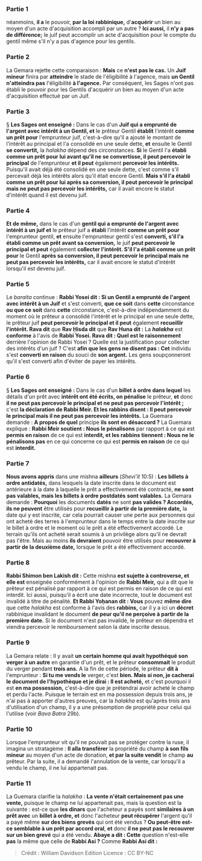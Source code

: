 
### Partie 1
néanmoins, <b>il a</b> le pouvoir, <b>par la loi rabbinique,</b> d'<b>acquérir</b> un bien au moyen d'un acte d'acquisition accompli par un autre ? <b>Ici aussi,</b> il <b>n'y a pas de différence;</b> le juif peut accomplir un acte d'acquisition pour le compte du gentil même s'il n'y a pas d'agence pour les gentils.

### Partie 2
La Gemara rejette cette comparaison : <b>Mais</b> ce <b>n'est pas le cas.</b> Un <b>Juif mineur</b> finira par <b>atteindre</b> le stade de l'éligibilité à l'agence,</b> mais <b>un Gentil n'atteindra pas</b> l'éligibilité <b>à l'agence.</b> Par conséquent, les Sages n'ont pas établi le pouvoir pour les Gentils d'acquérir un bien au moyen d'un acte d'acquisition effectué par un Juif.

### Partie 3
§ <b>Les Sages ont enseigné :</b> Dans le cas d'un <b>Juif qui a emprunté de l'argent avec intérêt à un Gentil, et</b> le prêteur Gentil <b>établit</b> l'intérêt <b>comme un prêt pour</b> l'emprunteur juif, c'est-à-dire qu'il a ajouté le montant de l'intérêt au principal et l'a consolidé en une seule dette, <b>et</b> ensuite le Gentil <b>se convertit,</b> la <i>halakha</i> dépend des circonstances. <b>Si</b> le Gentil l'a <b>établi comme un prêt pour lui avant qu'il ne se convertisse, il peut percevoir le principal</b> de l'emprunteur <b>et il peut</b> également <b>percevoir les intérêts.</b> Puisqu'il avait déjà été consolidé en une seule dette, c'est comme s'il percevait déjà les intérêts alors qu'il était encore Gentil. <b>Mais s'il l'a établi comme un prêt pour lui après sa conversion, il peut percevoir le principal mais ne peut pas percevoir les intérêts,</b> car il avait encore le statut d'intérêt quand il est devenu juif.

### Partie 4
<b>Et de même,</b> dans le cas d'un <b>gentil qui a emprunté de l'argent avec intérêt à un juif et</b> le prêteur juif a <b>établi</b> l'intérêt <b>comme un prêt pour</b> l'emprunteur gentil, <b>et</b> ensuite l'emprunteur gentil s'est <b>converti, s'il l'a établi comme un prêt avant sa conversion,</b> le juif <b>peut percevoir le principal et peut</b> également <b>collecter l'intérêt. S'il l'a établi comme un prêt pour</b> le Gentil <b>après sa conversion, il peut percevoir le principal mais ne peut pas percevoir les intérêts,</b> car il avait encore le statut d'intérêt lorsqu'il est devenu juif.

### Partie 5
Le <i>baraita</i> continue : <b>Rabbi Yosei dit : Si un Gentil a emprunté de l'argent avec intérêt à un Juif</b> et s'est converti, <b>que ce soit</b> dans <b>cette</b> circonstance <b>ou que ce soit</b> dans <b>cette</b> circonstance, c'est-à-dire indépendamment du moment où le prêteur a consolidé l'intérêt et le principal en une seule dette, le prêteur juif <b>peut percevoir le principal et il peut</b> également <b>recueillir l'intérêt. Rava dit</b> que <b>Rav Ḥisda dit</b> que <b>Rav Huna dit :</b> La <b><i>halakha</i></b> est <b>conforme</b> à l'avis de <b>Rabbi Yosei. Rava dit : Quel est le raisonnement</b> derrière l'opinion de Rabbi Yosei ? </b> Quelle est la justification pour collecter des intérêts d'un juif ? C'est <b>afin que les gens ne disent pas : Cet</b> individu s'est <b>converti en raison</b> du souci de <b>son argent.</b> Les gens soupçonneront qu'il s'est converti afin d'éviter de payer les intérêts.

### Partie 6
§ <b>Les Sages ont enseigné :</b> Dans le cas d'un <b>billet à ordre dans lequel</b> les détails d'un prêt avec <b>intérêt ont été écrits, on pénalise</b> le prêteur, <b>et</b> donc <b>il ne peut pas percevoir le principal et ne peut pas percevoir l'intérêt ;</b> c'est <b>la déclaration de Rabbi Meir. Et les rabbins disent : Il peut percevoir le principal mais il ne peut pas percevoir les intérêts.</b> La Guemara demande : <b>A propos de quel</b> principe <b>ils sont en désaccord ?</b> La Guemara explique : <b>Rabbi Meir soutient : Nous le pénalisons</b> par rapport à ce qui est <b>permis en raison</b> de ce qui est <b>interdit, et les rabbins tiennent : Nous ne le pénalisons pas</b> en ce qui concerne ce qui est <b>permis en raison</b> de ce qui est <b>interdit.</b>

### Partie 7
<b>Nous avons appris</b> dans une mishna <b>ailleurs</b> (<i>Shevi'it</i> 10:5) : <b>Les billets à ordre antidatés,</b> dans lesquels la date inscrite dans le document est antérieure à la date à laquelle le prêt a effectivement été contracté, <b>ne sont pas valables, mais les billets à ordre postdatés</b> <b>sont valables.</b> La Gemara demande : <b>Pourquoi</b> les documents <b>datés</b> ne sont <b>pas valides ? Accordés, ils ne peuvent</b> être utilisés pour <b>recueillir à partir de la première date,</b> la date qui y est inscrite, car cela pourrait causer une perte aux personnes qui ont acheté des terres à l'emprunteur dans le temps entre la date inscrite sur le billet à ordre et le moment où le prêt a été effectivement accordé. Le terrain qu'ils ont acheté serait soumis à un privilège alors qu'il ne devrait pas l'être. Mais au moins <b>ils devraient</b> pouvoir être utilisés pour <b>recouvrer à partir de la deuxième date,</b> lorsque le prêt a été effectivement accordé.

### Partie 8
<b>Rabbi Shimon ben Lakish dit :</b> Cette mishna <b>est sujette à controverse, et elle est</b> enseignée conformément à l'opinion de <b>Rabbi Meir,</b> qui a dit que le prêteur est pénalisé par rapport à ce qui est permis en raison de ce qui est interdit. Ici aussi, puisqu'il a écrit une date incorrecte, tout le document est invalidé à titre de pénalité. <b>Et Rabbi Yoḥanan dit : Vous</b> pouvez <b>même dire</b> que cette <i>halakha</i> est conforme à l'avis des <b>rabbins,</b> car il y a ici un <b>décret</b> rabbinique invalidant le document <b>de peur qu'il ne perçoive à partir de la première date.</b> Si le document n'est pas invalidé, le prêteur en dépendra et viendra percevoir le remboursement selon la date inscrite dessus.

### Partie 9
La Gemara relate : Il y avait <b>un certain homme qui avait hypothéqué son verger à un autre</b> en garantie d'un prêt, et le prêteur <b>consommait</b> le produit du verger pendant <b>trois ans.</b> A la fin de cette période, le prêteur <b>dit à</b> l'emprunteur : <b>Si tu me vends le</b> verger, c'est <b>bien. Mais si non, je cacherai le document de l'hypothèque et je dirai : Il est acheté,</b> et c'est pourquoi il est <b>en ma possession,</b> c'est-à-dire que je prétendrai avoir acheté le champ et perdu l'acte. Puisque le terrain est en ma possession depuis trois ans, je n'ai pas à apporter d'autres preuves, car la <i>halakha</i> est qu'après trois ans d'utilisation d'un champ, il y a une présomption de propriété pour celui qui l'utilise (voir <i>Bava Batra</i> 29b).

### Partie 10
Lorsque l'emprunteur vit qu'il ne pouvait pas se protéger contre la ruse, il imagina un stratagème : <b>Il alla transférer</b> la propriété du champ <b>à son fils mineur</b> au moyen d'un acte de donation, <b>et par la suite vendit</b> le champ <b>au</b> prêteur. Par la suite, il a demandé l'annulation de la vente, car lorsqu'il a vendu le champ, il ne lui appartenait pas.

### Partie 11
La Guemara clarifie la <i>halakha</i> : <b>La vente n'était certainement pas une vente,</b> puisque le champ ne lui appartenait pas, mais la question est la suivante : est-ce que <b>les dinars</b> que l'acheteur a payés sont <b>similaires à un prêt avec</b> un <b>billet à ordre, et</b> donc l'acheteur <b>peut récupérer</b> l'argent qu'il a payé même <b>sur des biens grevés</b> qui ont été vendus ? <b>Ou peut-être est-ce semblable à un prêt par accord oral</b>, <b>et</b> donc <b>il ne peut pas le recouvrer</b> <b>sur un bien grevé</b> qui a été vendu. <b>Abaye a dit : Cette</b> question n'est-elle <b>pas</b> la même que celle de <b>Rabbi Asi ?</b> Comme <b>Rabbi Asi dit :</b>

>Crédit : William Davidson Edition
>Licence : CC BY-NC